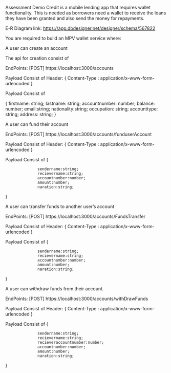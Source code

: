 Assessment
Demo Credit is a mobile lending app that requires wallet functionality. This is needed as borrowers need a wallet to receive the loans they have been granted and also send the money for repayments.

E-R Diagram link: https://app.dbdesigner.net/designer/schema/567822

You are required to build an MPV wallet service where:

A user can create an account

The api for creation consist of

EndPoints: [POST] https://localhost:3000/accounts

Payload Consist of
Header: {
Content-Type : application/x-www-form-urlencoded
}

Payload Consist of

{
firstname: string;
lastname: string;
accountnumber: number;
balance: number;
email:string;
nationality:string;
occupation: string;
accounttype: string;
address: string;
}

A user can fund their account

EndPoints: [POST] https://localhost:3000/accounts/funduserAccount

Payload Consist of
Header: {
Content-Type : application/x-www-form-urlencoded
}

Payload Consist of
{

                  sendername:string;
                  recievername:string;
                  accountnumber:number;
                  amount:number;
                  naration:string;

}

A user can transfer funds to another user’s account

EndPoints: [POST] https://localhost:3000/accounts/FundsTransfer

Payload Consist of
Header: {
Content-Type : application/x-www-form-urlencoded
}

Payload Consist of
{

                  sendername:string;
                  recievername:string;
                  accountnumber:number;
                  amount:number;
                  naration:string;

}

A user can withdraw funds from their account.

EndPoints: [POST] https://localhost:3000/accounts/withDrawFunds

Payload Consist of
Header: {
Content-Type : application/x-www-form-urlencoded
}

Payload Consist of
{

                  sendername:string;
                  recievername:string;
                  recieveraccountnumber:number;
                  accountnumber:number;
                  amount:number;
                  naration:string;

}
